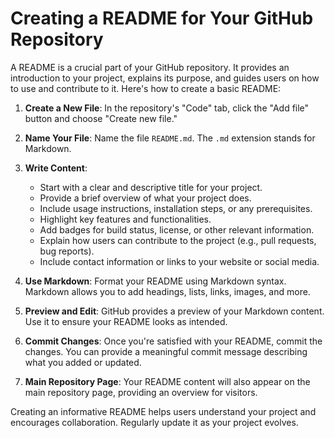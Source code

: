 # Creating a README for Your GitHub Repository

A README is a crucial part of your GitHub repository. It provides an introduction to your project, explains its purpose, and guides users on how to use and contribute to it. Here's how to create a basic README:

1. **Create a New File**: In the repository's "Code" tab, click the "Add file" button and choose "Create new file."

2. **Name Your File**: Name the file `README.md`. The `.md` extension stands for Markdown.

3. **Write Content**:
   - Start with a clear and descriptive title for your project.
   - Provide a brief overview of what your project does.
   - Include usage instructions, installation steps, or any prerequisites.
   - Highlight key features and functionalities.
   - Add badges for build status, license, or other relevant information.
   - Explain how users can contribute to the project (e.g., pull requests, bug reports).
   - Include contact information or links to your website or social media.

4. **Use Markdown**: Format your README using Markdown syntax. Markdown allows you to add headings, lists, links, images, and more.

5. **Preview and Edit**: GitHub provides a preview of your Markdown content. Use it to ensure your README looks as intended.

6. **Commit Changes**: Once you're satisfied with your README, commit the changes. You can provide a meaningful commit message describing what you added or updated.

7. **Main Repository Page**: Your README content will also appear on the main repository page, providing an overview for visitors.

Creating an informative README helps users understand your project and encourages collaboration. Regularly update it as your project evolves.

